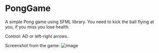 # PongGame

A simple Pong game using SFML library. 
You need to kick the ball flying at you, if you miss you lose health. 

Control: AD or left-right arrows.

Screenshot from the game:
![image](https://github.com/ARTH1S/SimplePong/assets/137188515/b9c0c747-16f7-4449-9974-f386569a12d0)


